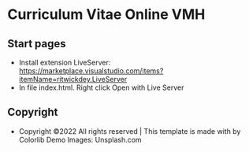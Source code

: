 # Curriculum Vitae Online VMH

## Start pages

- Install extension LiveServer: https://marketplace.visualstudio.com/items?itemName=ritwickdey.LiveServer
- In file index.html. Right click Open with Live Server

## Copyright

- Copyright ©2022 All rights reserved | This template is made with by Colorlib Demo Images: Unsplash.com
